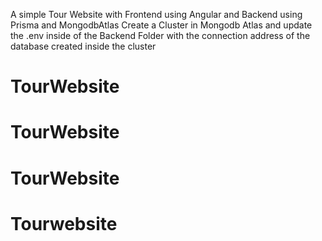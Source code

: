 A simple Tour Website with Frontend using Angular and Backend using Prisma and MongodbAtlas
Create a Cluster in Mongodb Atlas and update the .env inside of the Backend Folder with the connection address of the database created inside the cluster
# TourWebsite
# TourWebsite
# TourWebsite
# Tourwebsite
